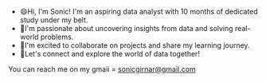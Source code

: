 

- 😄Hi, I'm Sonic! I'm an aspiring data analyst with 10 months of dedicated study under my belt. 
- 🌱I'm passionate about uncovering insights from data and solving real-world problems. 
- 👀I'm excited to collaborate on projects and share my learning journey. 
- 👋Let's connect and explore the world of data together!

You can reach me on my gmaii = sonicgirnar@gmail.com

<!---
sonicforreal/sonicforreal is a ✨ special ✨ repository because its `README.md` (this file) appears on your GitHub profile.
You can click the Preview link to take a look at your changes.
--->
